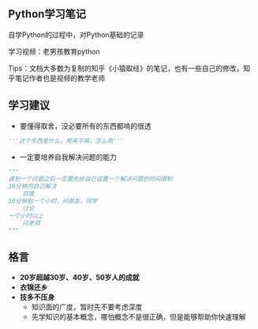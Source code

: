 ## Python学习笔记



自学Python的过程中，对Python基础的记录

学习视频：老男孩教育python

Tips：文档大多数为复制的知乎《小猿取经》的笔记，也有一些自己的修改，知乎笔记作者也是视频的教学老师

## 学习建议

- 要懂得取舍，没必要所有的东西都啃的很透

```python
'''这个东西是什么，用来干嘛，怎么用'''
```

- 一定要培养自我解决问题的能力

```python
"""
遇到一个问题之后一定要先给自己设置一个解决问题的时间限制
30分钟内自己解决
	百度
30分钟到一个小时，问朋友，同学
	讨论
一个小时以上
	问老师
"""
```



## 格言

- **20岁超越30岁、40岁、50岁人的成就**
- **衣锦还乡**
- **技多不压身**
  - 知识面的广度，暂时先不要考虑深度
  - 先学知识的基本概念，哪怕概念不是很正确，但是能够帮助你快速理解